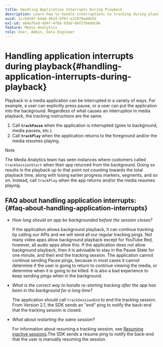 ```yaml
---
title: Handling Application Interrupts During Playback
description: Learn how to handle interruptions to tracking during playback of media.
uuid: 1ccb4507-bda6-462d-bf67-e22978a4db3d
exl-id: a84af6ad-dd4f-4f0d-93dd-66f2f84ddc0e
feature: Media Analytics
role: User, Admin, Data Engineer
---
```

# Handling application interrupts during playback{#handling-application-interrupts-during-playback}

Playback in a media application can be interrupted in a variety of ways. For example, a user can explicitly press pause, or a user can put the application into the background. Regardless of what causes an interruption in media playback, the tracking instructions are the same.

1. Call **`trackPause`** when the application is interrupted (goes to background, media pauses, etc.).
1. Call **`trackPlay`** when the application returns to the foreground and/or the media resumes playing.

>[!NOTE]
>
>The Media Analytics team has seen instances where customers called `trackSessionStart` when their app returned from the background. Doing so results in the playback up to that point not counting towards the total playback time, along with losing earlier progress markers, segments, and so on. Instead, call `trackPlay` when the app returns and/or the media resumes playing.

## FAQ about handling application interrupts: {#faq-about-handling-application-interrupts}

* _How long should an app be backgrounded before the session closes?_

   If the application allows background playback, it can continue tracking by calling our APIs and we will send all our regular tracking pings. Not many video apps allow background playback except for YouTube Red, however, all audio apps allow this. If the application does not allow background playback, then it is advisable to stay in the Pause State for one minute, and then end the tracking session. The application cannot continue sending Pause pings, because in most cases it cannot determine if the user is going to return to continue viewing the media, or determine when it is going to be killed. It is also a bad experience to keep sending pings when in the background.

* _What is the correct way to handle re-starting tracking after the app has been in the background for a long time?_

   The application should call `trackSessionEnd` to end the tracking session. From Version 2.1, the SDK sends an "end" ping to notify the back-end that the tracking session is closed.

* _What about restarting the same session?_

   For information about resuming a tracking session, see [Resuming inactive sessions](resuming-inactive.md).The SDK sends a resume ping to notify the back-end that the user is manually resuming the session.
